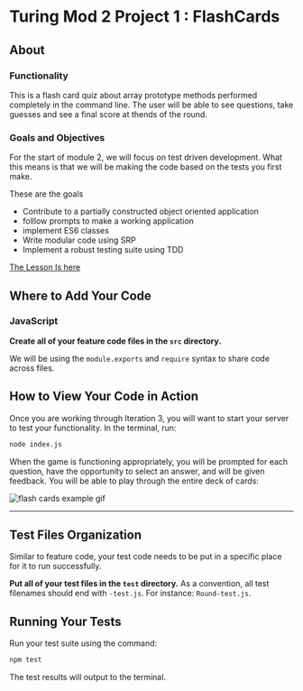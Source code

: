 # Turing Mod 2 Project 1 : FlashCards

## About 

### Functionality
This is a flash card quiz about array prototype methods performed completely in the command line. The user will be able to see questions, take guesses and see a final score at thends of the round. 

### Goals and Objectives
For the start of module 2, we will focus on test driven development. What this means is that we will be making the code based on the tests you first make.

These are the goals
* Contribute to a partially constructed object oriented application
* folllow prompts to make a working application
* implement ES6 classes
* Write modular code using SRP
* Implement a robust testing suite using TDD

[The Lesson Is here](https://frontend.turing.edu/projects/flash-cards.html)

## Where to Add Your Code

### JavaScript

**Create all of your feature code files in the `src` directory.**

We will be using the `module.exports` and `require` syntax to share code across files.

## How to View Your Code in Action

Once you are working through Iteration 3, you will want to start your server to test your functionality.
In the terminal, run:

```bash
node index.js
```

When the game is functioning appropriately, you will be prompted for each question, have the opportunity to select an answer, and will be given feedback. You will be able to play through the entire deck of cards:

![flash cards example gif](https://media.giphy.com/media/1zkb1q58eTiTH6D7wc/giphy.gif)

---

## Test Files Organization

Similar to feature code, your test code needs to be put in a specific place for it to run successfully.

**Put all of your test files in the `test` directory.** As a convention, all test filenames should end with `-test.js`. For instance: `Round-test.js`.

## Running Your Tests

Run your test suite using the command:

```bash
npm test
```

The test results will output to the terminal.


